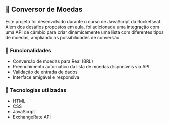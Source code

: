 

## 💱 Conversor de Moedas

Este projeto foi desenvolvido durante o curso de JavaScript da Rocketseat.  
Além dos desafios propostos em aula, foi adicionada uma integração com uma API de câmbio para criar dinamicamente uma lista com diferentes tipos de moedas, ampliando as possibilidades de conversão.

### 🚀 Funcionalidades
- Conversão de moedas para Real (BRL)
- Preenchimento automático da lista de moedas disponíveis via API
- Validação de entrada de dados
- Interface amigável e responsiva

### 🔧 Tecnologias utilizadas
- HTML
- CSS
- JavaScript
- ExchangeRate API


